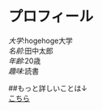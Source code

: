 # プロフィール
*大学*:hogehoge大学<br>
*名前*:田中太郎<br>
*年齢*:20歳<br>
*趣味*:読書<br>

##もっと詳しいことは↓<br>
[こちら](https://u50116.github.io/enPiT2018-ensyu/abc"詳しいプロフィール")




